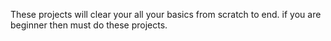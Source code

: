 These projects will clear your all your basics from scratch to end. if you are beginner then must do these projects.
